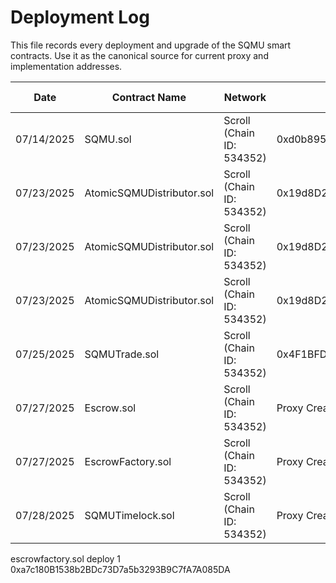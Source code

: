 # Deployment Log

This file records every deployment and upgrade of the SQMU smart contracts. Use it as the canonical source for current proxy and implementation addresses.

| Date | Contract Name | Network | Proxy Address | Implementation Address | ABI Version | URLs |
| ---- | --------------- | --------- | ------------- | ---------------------- | ----------- | ---- |
| 07/14/2025 | SQMU.sol | Scroll (Chain ID: 534352)| 0xd0b895e975f24045e43d788d42BD938b78666EC8 | 0x3e1F22083D2148c386fBf1329508D003149C5032 | Version 1 | https://scrollscan.com/address/0xd0b895e975f24045e43d788d42bd938b78666ec8 , https://scrollscan.com/address/0x3e1F22083D2148c386fBf1329508D003149C5032 |
| 07/23/2025 | AtomicSQMUDistributor.sol | Scroll (Chain ID: 534352) | 0x19d8D25DD4C85264B2AC502D66aEE113955b8A07 | 0xfFcd5195b4a6474dcb9F7b1B69BB592712e94C0a | Version 1 | https://scrollscan.com/address/0x19d8D25DD4C85264B2AC502D66aEE113955b8A07 , https://scrollscan.com/address/0xfFcd5195b4a6474dcb9F7b1B69BB592712e94C0a |
| 07/23/2025 | AtomicSQMUDistributor.sol | Scroll (Chain ID: 534352) | 0x19d8D25DD4C85264B2AC502D66aEE113955b8A07 | 0x5904b7c3f67be7cbe41582cc46b9082884d7abe5 | Version 2 | https://scrollscan.com/address/0x19d8D25DD4C85264B2AC502D66aEE113955b8A07 , https://scrollscan.com/address/0x5904b7c3f67be7cbe41582cc46b9082884d7abe5 |
| 07/23/2025 | AtomicSQMUDistributor.sol | Scroll (Chain ID: 534352) | 0x19d8D25DD4C85264B2AC502D66aEE113955b8A07 | 0x78ac6727ab888d8a2195ec53963b1f90d9f0076d | Version 3 | https://scrollscan.com/address/0x19d8D25DD4C85264B2AC502D66aEE113955b8A07 , https://scrollscan.com/address/0x78ac6727ab888d8a2195ec53963b1f90d9f0076d |
| 07/25/2025 | SQMUTrade.sol | Scroll (Chain ID: 534352) | 0x4F1BFDC7EBba77e7ec76C6AEbE81C0e84d28470B | 0x226691B391a0e092056F69CbC24a99dec63150ab | Version 1 | https://scrollscan.com/address/0x4F1BFDC7EBba77e7ec76C6AEbE81C0e84d28470B , https://scrollscan.com/address/0x226691B391a0e092056F69CbC24a99dec63150ab |
| 07/27/2025 | Escrow.sol | Scroll (Chain ID: 534352) | Proxy Creation Failed | 0x17E17099d857cDa91341d9D180bf310440B4f7A4 | Version 1 | https://scrollscan.com/address/ProxyCreationFailed , https://scrollscan.com/address/0x17E17099d857cDa91341d9D180bf310440B4f7A4 |
| 07/27/2025 | EscrowFactory.sol | Scroll (Chain ID: 534352) | Proxy Creation Failed | 0xCC562e273c53366C14AD8B3C9b6D0E5F02B77e21 | Version 1 | https://scrollscan.com/address/ProxyCreationFailed , https://scrollscan.com/address/0xCC562e273c53366C14AD8B3C9b6D0E5F02B77e21|
| 07/28/2025 | SQMUTimelock.sol | Scroll (Chain ID: 534352) | Proxy Creation Failed | 0x5471E09c5eE5244291dA4a9acAac6F47BfEdC70C | Version 1 | https://scrollscan.com/address/ProxyCreationFailed , https://scrollscan.com/address/0x5471E09c5eE5244291dA4a9acAac6F47BfEdC70C |


 escrowfactory.sol deploy 1 0xa7c180B1538b2BDc73D7a5b3293B9C7fA7A085DA
